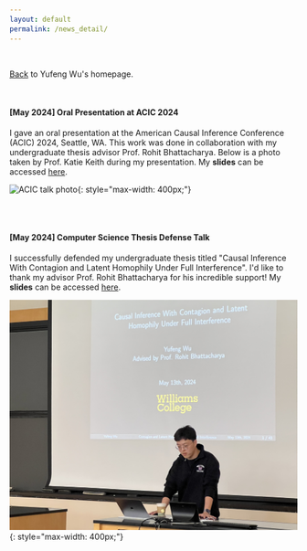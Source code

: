 ```yaml
---
layout: default
permalink: /news_detail/
---
```


<br>

[Back](/) to Yufeng Wu's homepage.

<br>

<h4 id="acic-2024-oral">[May 2024] Oral Presentation at ACIC 2024</h4>

I gave an oral presentation at the American Causal Inference Conference (ACIC) 2024, Seattle, WA. This work was done in collaboration with my undergraduate thesis advisor Prof. Rohit Bhattacharya. Below is a photo taken by Prof. Katie Keith during my presentation. My **slides** can be accessed [here](../assets/files/ACIC_oral_2024_Yufeng.pdf).

![ACIC talk photo](/assets/img/acic_2024_oral.png){: style="max-width: 400px;"}

<br><br>

<h4 id="thesis-talk">[May 2024] Computer Science Thesis Defense Talk</h4>

I successfully defended my undergraduate thesis titled "Causal Inference With Contagion and Latent Homophily Under Full Interference". I'd like to thank my advisor Prof. Rohit Bhattacharya for his incredible support! My **slides** can be accessed [here](../assets/files/Yufeng_Thesis_Defense_Williams.pdf).

![ACIC talk photo](/assets/img/thesis_defense_photo.jpg){: style="max-width: 400px;"}

<br><br><br><br>